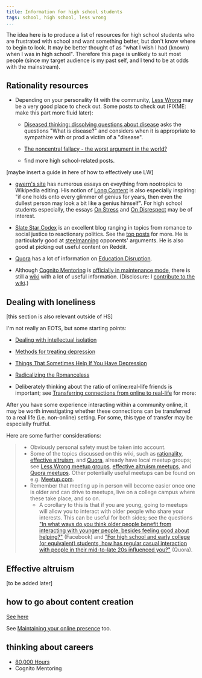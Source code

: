 ```yaml
---
title: Information for high school students
tags: school, high school, less wrong
...
```


The idea here is to produce a list of resources for high school students who are frustrated with school and want something better, but don't know where to begin to look.
It may be better thought of as "what I wish I had (known) when I was in high school".
Therefore this page is unlikely to suit most people (since my target audience is my past self, and I tend to be at odds with the mainstream).


## Rationality resources

- Depending on your personality fit with the community, [Less Wrong](http://lesswrong.com/) may be a very good place to check out.
Some posts to check out (FIXME: make this part more fluid later):

    - [Diseased thinking: dissolving questions about disease](http://lesswrong.com/lw/2as/diseased_thinking_dissolving_questions_about/) asks the questions "What is disease?" and considers when it is appropriate to sympathize with or prod a victim of a "disease".

    - [The noncentral fallacy - the worst argument in the world?](http://lesswrong.com/lw/e95/the_noncentral_fallacy_the_worst_argument_in_the/)

    - find more high school-related posts.

[maybe insert a guide in here of how to effectively use LW]

- [gwern's site](http://www.gwern.net/) has numerous essays on eveything from nootropics to Wikipedia editing.
His notion of [Long Content](http://www.gwern.net/About) is also especially inspiring: "if one holds onto every glimmer of genius for years, then even the dullest person may look a bit like a genius himself".
For high school students especially, the essays [On Stress](http://www.gwern.net/On%20Stress) and [On Disrespect](http://www.gwern.net/On%20Disrespect) may be of interest.


- [Slate Star Codex](http://slatestarcodex.com/) is an excellent blog ranging in topics from romance to social justice to reactionary politics.
See the [top posts](http://slatestarcodex.com/top-posts/) for more.
He is particularly good at [steelmanning](http://www.patheos.com/blogs/camelswithhammers/2012/12/the-virtue-of-steelmanning/) opponents' arguments.
He is also good at picking out useful content on Reddit.

- [Quora](http://quora.com) has a lot of information on [Education Disruption](https://education-disruption.quora.com/).

- Although [Cognito Mentoring](http://cognitomentoring.org/) is [officially in maintenance mode](http://lesswrong.com/lw/k8q/moving_on_from_cognito_mentoring/), there is still a [wiki](http://info.cognitomentoring.org/wiki/Main_Page) with a lot of useful information.
(Disclosure: I [contribute to the wiki](http://info.cognitomentoring.org/wiki/Special:Contributions/Riceissa).)


## Dealing with loneliness

[this section is also relevant outside of HS]

I'm not really an EOTS, but some starting points:

- [Dealing with intellectual isolation](http://info.cognitomentoring.org/wiki/Dealing_with_intellectual_isolation)

- [Methods for treating depression](http://cognitomentoring.org/blog/methods-for-treating-depression/)

- [Things That Sometimes Help If You Have Depression](http://slatestarcodex.com/2014/06/16/things-that-sometimes-help-if-youre-depressed/)

- [Radicalizing the Romanceless](http://slatestarcodex.com/2014/08/31/radicalizing-the-romanceless/)

- Deliberately thinking about the ratio of online:real-life friends is important; see [Transferring connections from online to real-life](http://info.cognitomentoring.org/wiki/Transferring_connections_from_online_to_real-life) for more:


After you have some experience interacting within a community online, it
may be worth investigating whether these connections can be transferred
to a real life (i.e. non-online) setting. For some, this type of
transfer may be especially fruitful.

Here are some further considerations:

> -   Obviously personal safety must be taken into account.
> -   Some of the topics discussed on this wiki, such as
>     [rationality](Rationality_learning_resources "wikilink"), [effective
>     altruism](Effective_altruism "wikilink"), and
>     [Quora](Quora "wikilink"), already have local meetup groups; see
>     [Less Wrong meetup
>     groups](http://wiki.lesswrong.com/wiki/Less_Wrong_meetup_groups),
>     [effective altruism
>     meetups](http://effective-altruism.com/meetups/), and [Quora
>     meetups](https://www.quora.com/Quora-Meetups). Other potentially
>     useful meetups can be found on e.g.
>     [Meetup.com](http://www.meetup.com/).
> -   Remember that meeting up in person will become easier once one is
>     older and can drive to meetups, live on a college campus where these
>     take place, and so on.
>     -   A corollary to this is that if you are young, going to meetups
>         will allow you to interact with older people who share your
>         interests. This can be useful for both sides; see the questions
>         ["In what ways do you think older people benefit from
>         interacting with younger people, besides feeling good about
>         helping?"](https://www.facebook.com/riceissa/posts/1475882736024012)
>         (Facebook) and ["For high school and early college (or
>         equivalent) students, how has regular casual interaction with
>         people in their mid-to-late 20s influenced
>         you?"](https://www.quora.com/For-high-school-and-early-college-or-equivalent-students-how-has-regular-casual-interaction-with-people-in-their-mid-to-late-20s-influenced-you)
>         (Quora).


## Effective altruism

[to be added later]


## how to go about content creation

[See here](./content-creation-the-organization-and-dissemination-of-knowledge)

See [Maintaining your online presence](http://info.cognitomentoring.org/wiki/Maintaining_your_online_presence) too.

## thinking about careers

- [80,000 Hours](https://80000hours.org/)
- Cognito Mentoring
